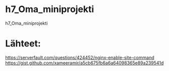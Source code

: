 # h7_Oma_miniprojekti
h7_Oma_miniprojekti




# Lähteet:
https://serverfault.com/questions/424452/nginx-enable-site-command 
https://gist.github.com/xameeramir/a5cb675fb6a6a64098365e89a239541d
